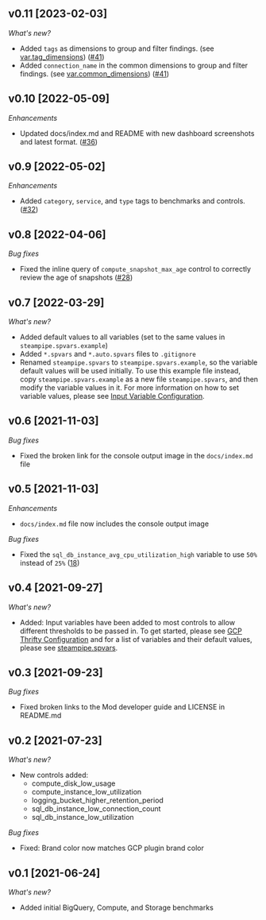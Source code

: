 ## v0.11 [2023-02-03]

_What's new?_

- Added `tags` as dimensions to group and filter findings. (see [var.tag_dimensions](https://hub.steampipe.io/mods/turbot/gcp_thrifty/variables)) ([#41](https://github.com/turbot/steampipe-mod-gcp-thrifty/pull/41))
- Added `connection_name` in the common dimensions to group and filter findings. (see [var.common_dimensions](https://hub.steampipe.io/mods/turbot/gcp_thrifty/variables)) ([#41](https://github.com/turbot/steampipe-mod-gcp-thrifty/pull/41))

## v0.10 [2022-05-09]

_Enhancements_

- Updated docs/index.md and README with new dashboard screenshots and latest format. ([#36](https://github.com/turbot/steampipe-mod-gcp-thrifty/pull/36))

## v0.9 [2022-05-02]

_Enhancements_

- Added `category`, `service`, and `type` tags to benchmarks and controls. ([#32](https://github.com/turbot/steampipe-mod-gcp-thrifty/pull/32))

## v0.8 [2022-04-06]

_Bug fixes_

- Fixed the inline query of `compute_snapshot_max_age` control to correctly review the age of snapshots ([#28](https://github.com/turbot/steampipe-mod-gcp-thrifty/pull/28))

## v0.7 [2022-03-29]

_What's new?_

- Added default values to all variables (set to the same values in `steampipe.spvars.example`)
- Added `*.spvars` and `*.auto.spvars` files to `.gitignore`
- Renamed `steampipe.spvars` to `steampipe.spvars.example`, so the variable default values will be used initially. To use this example file instead, copy `steampipe.spvars.example` as a new file `steampipe.spvars`, and then modify the variable values in it. For more information on how to set variable values, please see [Input Variable Configuration](https://hub.steampipe.io/mods/turbot/gcp_thrifty#configuration).

## v0.6 [2021-11-03]

_Bug fixes_

- Fixed the broken link for the console output image in the `docs/index.md` file

## v0.5 [2021-11-03]

_Enhancements_

- `docs/index.md` file now includes the console output image

_Bug fixes_

- Fixed the `sql_db_instance_avg_cpu_utilization_high` variable to use `50%` instead of `25%` ([18](https://github.com/turbot/steampipe-mod-gcp-thrifty/pull/18))

## v0.4 [2021-09-27]

_What's new?_

- Added: Input variables have been added to most controls to allow different thresholds to be passed in. To get started, please see [GCP Thrifty Configuration](https://hub.steampipe.io/mods/turbot/gcp_thrifty#configuration) and for a list of variables and their default values, please see [steampipe.spvars](https://github.com/turbot/steampipe-mod-gcp-thrifty/blob/main/steampipe.spvars).

## v0.3 [2021-09-23]

_Bug fixes_

- Fixed broken links to the Mod developer guide and LICENSE in README.md

## v0.2 [2021-07-23]

_What's new?_

- New controls added:
  - compute_disk_low_usage
  - compute_instance_low_utilization
  - logging_bucket_higher_retention_period
  - sql_db_instance_low_connection_count
  - sql_db_instance_low_utilization

_Bug fixes_

- Fixed: Brand color now matches GCP plugin brand color

## v0.1 [2021-06-24]

_What's new?_

- Added initial BigQuery, Compute, and Storage benchmarks
